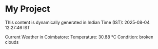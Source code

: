 # My Project

This content is dynamically generated in Indian Time (IST): 2025-08-04 12:27:46 IST


Current Weather in Coimbatore:
Temperature: 30.88 °C
Condition: broken clouds
